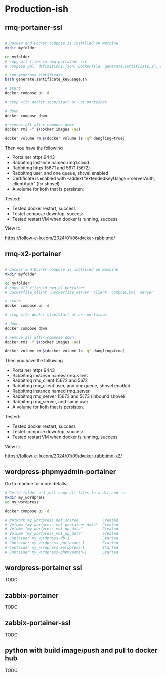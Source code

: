 # Production-ish

## rmq-portainer-ssl

```bash

# Docker and Docker compose is installed on machine
mkdir myfolder

cd myfolder
# copy all files in rmq-portainer-ssl
# compose.yml, definitions.json, Dockerfile, generate.sertificate.sh, rabbitmq.config

# run generate sertificate
bash generate.sertificate_keyusage.sh

# start
docker compose up -d

# stop with docker stop/start or use portainer

# down
docker compose down

# remove all after compose down
docker rmi -f $(docker images -aq)

docker volume rm $(docker volume ls -qf dangling=true)

```

Then you have the following

* Portainer https 9443
* Rabbitmq instance named rmq1.cloud
* Rabbitmq https 15671 and 5671 (5672)
* Rabbitmq user, and one queue, shovel enabled
* Certificate is enabled with -addext "extendedKeyUsage = serverAuth, clientAuth" (for shovel)
* A volume for both that is persistent

Tested:

* Tested docker restart, success
* Testet compose down/up, success
* Tested restart VM when docker is running, success

View it:

https://follow-e-lo.com/2024/01/06/docker-rabbitmq/

## rmq-x2-portainer

```bash

# Docker and Docker compose is installed on machine
mkdir myfolder

cd myfolder
# copy all files in rmq-x2-portainer
# Dockerfile_client  Dockerfile_server  client  compose.yml  server

# start
docker compose up -d

# stop with docker stop/start or use portainer

# down
docker compose down

# remove all after compose down
docker rmi -f $(docker images -aq)

docker volume rm $(docker volume ls -qf dangling=true)

```

Then you have the following

* Portainer https 9443
* Rabbitmq instance named rmq_client
* Rabbitmq rmq_client 15672 and 5672
* Rabbitmq rmq_client user, and one queue, shovel enabled
* Rabbitmq instance named rmq_server
* Rabbitmq rmq_server 15673 and 5673 (inbound shovel)
* Rabbitmq rmq_server, and same user
* A volume for both that is persistent

Tested:

* Tested docker restart, success
* Testet compose down/up, success
* Tested restart VM when docker is running, success

View it:

https://follow-e-lo.com/2024/01/09/docker-rabbtimq-x2/

## wordpress-phpmyadmin-portainer

Go to readme for more details.

```bash
# Go to folder and just copy all files to a dir and run 
mkdir my_wordpress
cd my_wordpress

docker compose up -d

# Network my_wordpress_net_shared           Created                                                             
# Volume "my_wordpress_vol_portainer_data"  Created                                                              
# Volume "my_wordpress_vol_db_data"         Created                                                               
# Volume "my_wordpress_vol_wp_data"         Created                                                               
# Container my_wordpress-db-1               Started                                                               
# Container my_wordpress-portainer-1        Started                                                               
# Container my_wordpress-wordpress-1        Started                                                               
# Container my_wordpress-phpmyadmin-1       Started
```

## wordpress-portainer ssl

TODO

## zabbix-portainer

TODO

## zabbix-portainer-ssl


TODO

## python with build image/push and pull to docker hub

TODO
